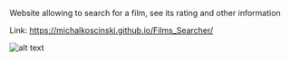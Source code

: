 Website allowing to search for a film, see its rating and other information

Link: https://michalkoscinski.github.io/Films_Searcher/

![alt text](https://i.ibb.co/K97KWSV/films-searcher.png)
